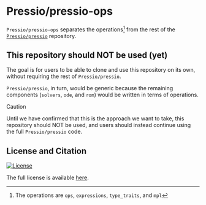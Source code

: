 
# Pressio/pressio-ops

`Pressio/pressio-ops` separates the operations[^1] from the rest of the [`Pressio/pressio`](https://github.com/Pressio/pressio) repository.

## This repository should NOT be used (yet)

The goal is for users to be able to clone and use this repository on its own, without requiring the rest of `Pressio/pressio`.

`Pressio/pressio`, in turn, would be generic because the remaining components (`solvers`, `ode`, and `rom`) would be written in terms of operations.

> [!CAUTION]
> Until we have confirmed that this is the approach we want to take, this repository should NOT be used, and users should instead continue using the full `Pressio/pressio` code.

## License and Citation

[![License](https://img.shields.io/badge/License-BSD%203--Clause-blue.svg)](https://opensource.org/licenses/BSD-3-Clause)

The full license is available [here](https://github.com/Pressio/pressio-ops/blob/main/LICENSE).

[^1]: The operations are `ops`, `expressions`, `type_traits`, and `mpl`

<!-- ## Questions?
Find us on Slack: https://pressioteam.slack.com and/or
open an issue on [github](https://github.com/Pressio/pressio).

## License and Citation

[![License](https://img.shields.io/badge/License-BSD%203--Clause-blue.svg)](https://opensource.org/licenses/BSD-3-Clause)

The full license is available [here](https://pressio.github.io/various/license/).

At some point we plan to publish this, for now we have an arXiv preprint at: https://arxiv.org/abs/2003.07798.

 -->

<!-- [![Codecove](https://codecov.io/gh/Pressio/pressio/branch/master/graphs/badge.svg?precision=2)](https://codecov.io/gh/Pressio/pressio/branch/master) -->
